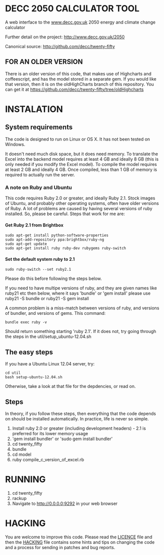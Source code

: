 # DECC 2050 CALCULATOR TOOL

A web interface to the www.decc.gov.uk 2050 energy and climate change calculator

Further detail on the project:
http://www.decc.gov.uk/2050

Canonical source:
http://github.com/decc/twenty-fifty

## FOR AN OLDER VERSION

There is an older version of this code, that makes use of Highcharts and coffeescript, and has the model stored in a separate gem. If you would like that version, then it is on the oldHighCharts branch of this repository. You can get it at https://github.com/decc/twenty-fifty/tree/oldHighcharts

# INSTALATION

## System requirements

The code is designed to run on Linux or OS X. It has not been tested on Windows.

It doesn't need much disk space, but it does need memory. To translate the Excel into the backend model requires at least 4 GB and ideally 8 GB (this is only needed if you modify the Excel model). To compile the model requires at least 2 GB and ideally 4 GB. Once compiled, less than 1 GB of memory is required to actually run the server.

### A note on Ruby and Ubuntu

This code requires Ruby 2.0 or greater, and ideally Ruby 2.1. Stock images of Ubuntu, and probably other operating systems, often have older versions of Ruby. A lot of problems are caused by having several versions of ruby installed. So, please be careful. Steps that work for me are:

#### Get Ruby 2.1 from Brightbox

    sudo apt-get install python-software-properties
    sudo apt-add-repository ppa:brightbox/ruby-ng
    sudo apt-get update
    sudo apt-get install ruby ruby-dev rubygems ruby-switch

#### Set the default system ruby to 2.1

    sudo ruby-switch --set ruby2.1

Please do this before following the steps below.

If you need to have multipe versions of ruby, and they are given names like ruby21 etc then below, where it says 'bundle' or 'gem install' please use ruby21 -S bundle or ruby21 -S gem install 

A common problem is a miss-match between versions of ruby, and versions of bundler, and versions of gems. This command:

    bundle exec ruby -v

Should return something starting 'ruby 2.1'. If it does not, try going through the steps in the util/setup_ubuntu-12.04.sh 

## The easy steps

If you have a Ubuntu Linux 12.04 server, try:

    cd util
    bash setup-ubuntu-12.04.sh

Otherwise, take a look at that file for the depdencies, or read on.

## Steps

In theory, if you follow these steps, then everything that the code depends on should be installed automatically. In practice, life is never so simple.

1. Install ruby 2.0 or greater (including development headers) - 2.1 is preferred for its lower memory usage
2. 'gem install bundler' or 'sudo gem install bundler' 
3. cd twenty_fifty
4. bundle
5. cd model
6. ruby compile_c_version_of_excel.rb

# RUNNING

1. cd twenty_fifty
2. rackup
3. Navigate to http://0.0.0.0:9292 in your web browser

# HACKING

You are welcome to improve this code. Please read the [LICENCE](./LICENCE) file and then the [HACKING](./HACKING.md) file contains some hints and tips on changing the code and a process for sending in patches and bug reports.
